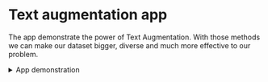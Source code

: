 # Text augmentation app

The app demonstrate the power of Text Augmentation. With those methods we can make our dataset bigger, diverse and much more effective to our problem.

<details>
<summary>App demonstration</summary>

+ Most Similar Words
    + Get the most similar words of the given wrod
+ Synonyms
    + Get all the Synonyms of the given word
+ Translation
    + Return a word/phrase that has been:
        + Translated into a specific language
        + Translated into a specific language and back to its origin (circle=True)
+ Mask Word Prediction
    + Return the sentence after predicting the <mask> token